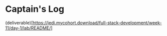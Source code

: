 # Captain's Log

(deliverable)[https://jedi.mycohort.download/full-stack-development/week-11/day-1/lab/README/]
